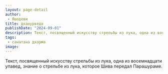 ```yaml
---
layout: page-detail
author:
 - Яшодеви
title: дханурведа
publishDate: "2024-09-01"
description: Текст, посвященный искусству стрельбы из лука, одна из восемнадцати упавед, знание о стрельбе из лука, которое Шива передал Парашураме.
tags:
 - санатана дхарма
image: 
---
```


Текст, посвященный искусству стрельбы из лука, одна из восемнадцати упавед, знание о стрельбе из лука, которое Шива передал Парашураме.

